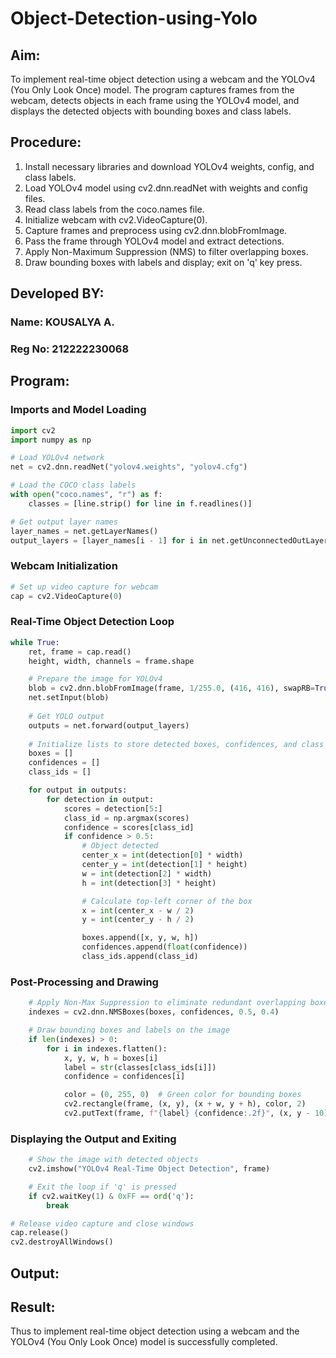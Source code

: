 # Object-Detection-using-Yolo

## Aim:
To implement real-time object detection using a webcam and the YOLOv4 (You Only Look Once) model. The program captures frames from the webcam, detects objects in each frame using the YOLOv4 model, and displays the detected objects with bounding boxes and class labels.

## Procedure:

1. Install necessary libraries and download YOLOv4 weights, config, and class labels.
2. Load YOLOv4 model using cv2.dnn.readNet with weights and config files.
3. Read class labels from the coco.names file.
4. Initialize webcam with cv2.VideoCapture(0).
5. Capture frames and preprocess using cv2.dnn.blobFromImage.
6. Pass the frame through YOLOv4 model and extract detections.
7. Apply Non-Maximum Suppression (NMS) to filter overlapping boxes.
8. Draw bounding boxes with labels and display; exit on 'q' key press.

## Developed BY:
### Name: KOUSALYA A.
### Reg No: 212222230068

## Program:

### Imports and Model Loading
```python
import cv2
import numpy as np

# Load YOLOv4 network
net = cv2.dnn.readNet("yolov4.weights", "yolov4.cfg")

# Load the COCO class labels
with open("coco.names", "r") as f:
    classes = [line.strip() for line in f.readlines()]

# Get output layer names
layer_names = net.getLayerNames()
output_layers = [layer_names[i - 1] for i in net.getUnconnectedOutLayers().flatten()]
```
### Webcam Initialization
```python
# Set up video capture for webcam
cap = cv2.VideoCapture(0)
```
### Real-Time Object Detection Loop
``` python
while True:
    ret, frame = cap.read()
    height, width, channels = frame.shape

    # Prepare the image for YOLOv4
    blob = cv2.dnn.blobFromImage(frame, 1/255.0, (416, 416), swapRB=True, crop=False)
    net.setInput(blob)
    
    # Get YOLO output
    outputs = net.forward(output_layers)
    
    # Initialize lists to store detected boxes, confidences, and class IDs
    boxes = []
    confidences = []
    class_ids = []

    for output in outputs:
        for detection in output:
            scores = detection[5:]
            class_id = np.argmax(scores)
            confidence = scores[class_id]
            if confidence > 0.5:
                # Object detected
                center_x = int(detection[0] * width)
                center_y = int(detection[1] * height)
                w = int(detection[2] * width)
                h = int(detection[3] * height)

                # Calculate top-left corner of the box
                x = int(center_x - w / 2)
                y = int(center_y - h / 2)

                boxes.append([x, y, w, h])
                confidences.append(float(confidence))
                class_ids.append(class_id)
```
### Post-Processing and Drawing
```python
    # Apply Non-Max Suppression to eliminate redundant overlapping boxes
    indexes = cv2.dnn.NMSBoxes(boxes, confidences, 0.5, 0.4)

    # Draw bounding boxes and labels on the image
    if len(indexes) > 0:
        for i in indexes.flatten():
            x, y, w, h = boxes[i]
            label = str(classes[class_ids[i]])
            confidence = confidences[i]

            color = (0, 255, 0)  # Green color for bounding boxes
            cv2.rectangle(frame, (x, y), (x + w, y + h), color, 2)
            cv2.putText(frame, f"{label} {confidence:.2f}", (x, y - 10), cv2.FONT_HERSHEY_SIMPLEX, 0.5, color, 2)
```
### Displaying the Output and Exiting
``` python
    # Show the image with detected objects
    cv2.imshow("YOLOv4 Real-Time Object Detection", frame)

    # Exit the loop if 'q' is pressed
    if cv2.waitKey(1) & 0xFF == ord('q'):
        break

# Release video capture and close windows
cap.release()
cv2.destroyAllWindows()
```
## Output:



## Result:
Thus to implement real-time object detection using a webcam and the YOLOv4 (You Only Look Once) model is successfully completed.
